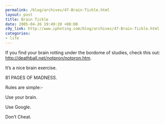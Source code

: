 ```yaml
--- 
permalink: /blog/archives/47-Brain-Tickle.html
layout: post
title: Brain Tickle
date: 2005-04-26 19:49:20 +08:00
s9y_link: http://www.iphoting.com/blog/archives/47-Brain-Tickle.html
categories: 
- life
---
```

<p class="whiteline"><p>If you find your brain rotting under the bordome of studies, check this out: <a onclick="_gaq.push(['_trackPageview', '/extlink/deathball.net/notpron/notpron.htm']);"  href="http://deathball.net/notpron/notpron.htm">http://deathball.net/notpron/notpron.htm</a>.</p>
</p><p class="whiteline"><p>It&#8217;s a nice brain exercise.</p>
</p><p class="whiteline"><p>81 PAGES OF MADNESS.</p>
</p><p class="whiteline"><p>Rules are simple:-</p>
</p><p class="break"><p>Use your brain.</p><p class="break">Use Google.</p><p class="break">Don&#8217;t Cheat.</p></p>
